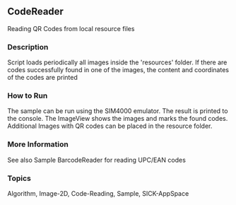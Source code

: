 ## CodeReader
Reading QR Codes from local resource files
### Description
Script loads periodically all images inside the 'resources' folder.
If there are codes successfully found in one of the images, the content
and coordinates of the codes are printed
### How to Run
The sample can be run using the SIM4000 emulator. The result is printed to the
console. The ImageView shows the images and marks the found codes.
Additional Images with QR codes can be placed in the resource folder.
### More Information
See also Sample BarcodeReader for reading UPC/EAN codes

### Topics
Algorithm, Image-2D, Code-Reading, Sample, SICK-AppSpace